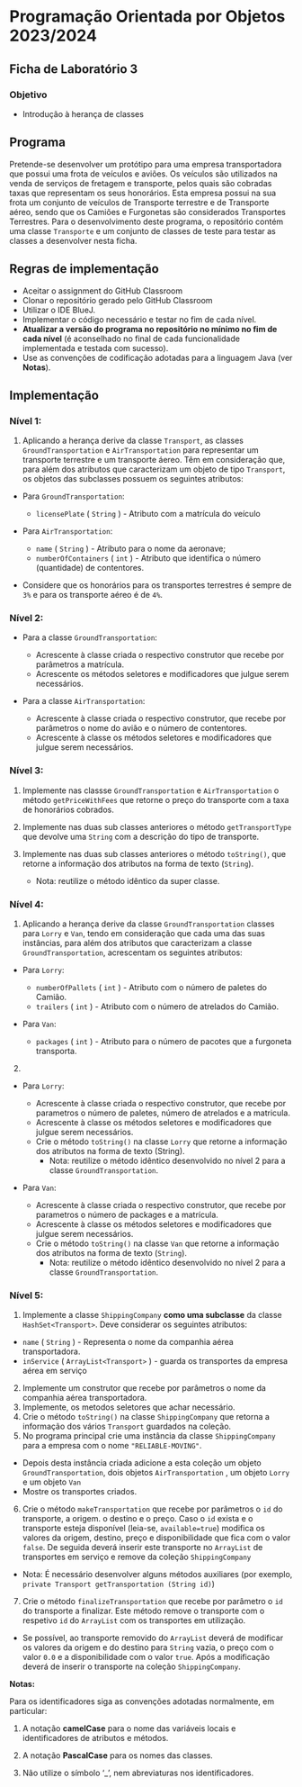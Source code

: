 # Programação Orientada por Objetos 2023/2024

## Ficha de Laboratório 3

### Objetivo

- Introdução à herança de classes

## Programa

Pretende-se desenvolver um protótipo para uma empresa transportadora que possui uma frota de veículos e aviões. Os veículos são utilizados na venda de serviços de fretagem e transporte, pelos quais são cobradas taxas que representam os seus honorários. Esta empresa possui na sua frota um conjunto de veículos de Transporte terrestre e de Transporte aéreo, sendo que os Camiões e Furgonetas são considerados Transportes Terrestres. Para o desenvolvimento deste programa, o repositório contém uma classe `Transporte` e um conjunto de classes de teste para testar as classes a desenvolver nesta ficha.

## Regras de implementação

- Aceitar o assignment do GitHub Classroom
- Clonar o repositório gerado pelo GitHub Classroom
- Utilizar o IDE BlueJ.
- Implementar o código necessário e testar no fim de cada nível.
- **Atualizar a versão do programa no repositório no mínimo no fim de cada nível** (é aconselhado no final de cada funcionalidade implementada e testada com sucesso).
- Use as convenções de codificação adotadas para a linguagem Java (ver **Notas**).

## Implementação

### Nível 1:

1. Aplicando a herança derive da classe `Transport`, as classes `GroundTransportation` e `AirTransportation` para representar um transporte terrestre e um transporte áereo. Têm em consideração que, para além dos atributos que caracterizam um objeto de tipo `Transport`, os objetos das subclasses possuem os seguintes atributos:

  - Para `GroundTransportation`:
    - `licensePlate` ( `String` ) - Atributo com a matrícula do veículo

  - Para `AirTransportation`:
    - `name` ( `String` ) - Atributo para o nome da aeronave;
    - `numberOfContainers` ( `int` ) - Atributo que identifica o número (quantidade) de contentores.

- Considere que os honorários para os transportes terrestres é sempre de `3%` e para os transporte aéreo é de `4%`.

### Nível 2:

- Para a classe `GroundTransportation`:    
  - Acrescente à classe criada o respectivo construtor que recebe por parâmetros a matrícula.
  - Acrescente os métodos seletores e modificadores que julgue serem necessários.

- Para a classe `AirTransportation`:
  - Acrescente à classe criada o respectivo construtor, que recebe por parâmetros o nome do avião e o número de contentores.
  - Acrescente à classe os métodos seletores e modificadores que julgue serem necessários.


### Nível 3:

1. Implemente nas classse `GroundTransportation` e `AirTransportation` o método `getPriceWithFees` que retorne o preço do transporte com a taxa de honorários cobrados.

2. Implemente nas duas sub classes anteriores o método `getTransportType` que devolve uma `String` com a descrição do tipo de transporte.

3. Implemente nas duas sub classes anteriores o método `toString()`, que retorne a informação dos atributos na forma de texto (`String`).
    - Nota: reutilize o método idêntico da super classe.


### Nível 4:

1. Aplicando a herança derive da classe `GroundTransportation` classes para `Lorry` e `Van`, tendo em consideração que cada uma das suas instâncias, para além dos atributos que caracterizam a classe `GroundTransportation`, acrescentam os seguintes atributos:

- Para `Lorry`:
  - `numberOfPallets` ( `int` ) - Atributo com o número de paletes do Camião.
  - `trailers` ( `int` ) - Atributo com o número de atrelados do Camião.

- Para `Van`:
  - `packages` ( `int` ) - Atributo para o número de pacotes que a furgoneta transporta.

2. 

- Para `Lorry`:

  - Acrescente à classe criada o respectivo construtor, que recebe por parametros o número de paletes, número de atrelados e a matricula.
  - Acrescente à classe os métodos seletores e modificadores que julgue serem necessários.
  - Crie o método `toString()` na classe `Lorry` que retorne a informação dos atributos na forma de texto (String).
    - Nota: reutilize o método idêntico desenvolvido no nível 2 para a classe `GroundTransportation`.

- Para `Van`:

  - Acrescente à classe criada o respectivo construtor, que recebe por parametros o número de packages e a matrícula.
  - Acrescente à classe os métodos seletores e modificadores que julgue serem necessários.
  - Crie o método `toString()` na classe `Van` que retorne a informação dos atributos na forma de texto (`String`).
    - Nota: reutilize o método idêntico desenvolvido no nível 2 para a classe `GroundTransportation`.

### Nível 5:

1. Implemente a classe `ShippingCompany` **como uma subclasse** da classe `HashSet<Transport>`. Deve considerar os seguintes atributos:

  - `name` ( `String` ) - Representa o nome da companhia aérea transportadora.
  - `inService` ( `ArrayList<Transport>` ) - guarda os transportes da empresa aérea em serviço

2. Implemente um construtor que recebe por parâmetros o nome da companhia aérea transportadora.
3. Implemente, os metodos seletores que achar necessário.
4. Crie o método `toString()` na classe `ShippingCompany` que retorna a informação dos vários `Transport` guardados na coleção.
5. No programa principal crie uma instância da classe `ShippingCompany` para a empresa com o nome `"RELIABLE-MOVING"`.
  - Depois desta instância criada adicione a esta coleção um objeto `GroundTransportation`, dois objetos `AirTransportation` , um objeto `Lorry` e um objeto `Van`
  - Mostre os transportes criados.

6. Crie o método `makeTransportation` que recebe por parâmetros o `id` do transporte, a origem. o destino e o preço. Caso o `id` exista e o transporte esteja disponível (leia-se, `available=true`) modifica os valores da origem, destino, preço e disponibilidade que fica com o valor `false`. De seguida deverá inserir este transporte no `ArrayList` de transportes em serviço e remove da coleção `ShippingCompany`
  - Nota: É necessário desenvolver alguns métodos auxiliares (por exemplo, `private Transport getTransportation (String id)`)
7. Crie o método `finalizeTransportation` que recebe por parâmetro o `id` do transporte a finalizar. Este método remove o transporte com o respetivo `id` do `ArrayList` com os transportes em utilização.
  - Se possível, ao transporte removido do `ArrayList` deverá de modificar os valores da origem e do destino para `String` vazia, o preço com o valor `0.0` e a disponibilidade com o valor `true`. Após a modificação deverá de inserir o transporte na coleção `ShippingCompany`.

**Notas:**

Para os identificadores siga as convenções adotadas normalmente, em particular:

1. A notação **camelCase** para o nome das variáveis locais e identificadores de atributos e métodos.

2. A notação **PascalCase** para os nomes das classes.

3. Não utilize o símbolo ‘_’, nem abreviaturas nos identificadores.
